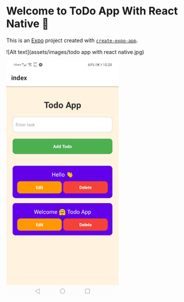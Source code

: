 # Welcome to ToDo App With React Native 👋

This is an [Expo](https://expo.dev) project created with [`create-expo-app`](https://www.npmjs.com/package/create-expo-app).

![Alt text](assets/images/todo app with react native.jpg)

<img src="assets/images/todo app with react native.jpg" width="300" />
